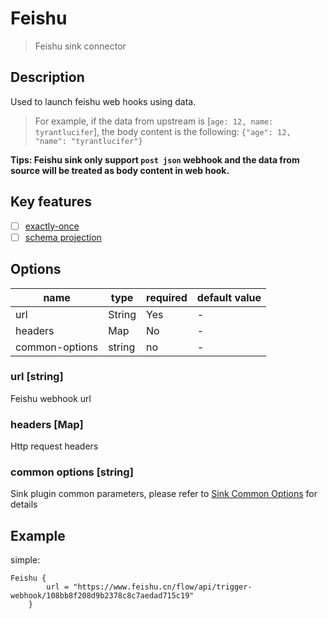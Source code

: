 # Feishu

> Feishu sink connector

## Description

Used to launch feishu web hooks using data. 

> For example, if the data from upstream is [`age: 12, name: tyrantlucifer`], the body content is the following: `{"age": 12, "name": "tyrantlucifer"}`

**Tips: Feishu sink only support `post json` webhook and the data from source will be treated as body content in web hook.**

## Key features

- [ ] [exactly-once](../../concept/connector-v2-features.md)
- [ ] [schema projection](../../concept/connector-v2-features.md)

##  Options

| name | type   | required | default value |
| --- |--------| --- | --- |
| url | String | Yes | - |
| headers | Map    | No | - |
| common-options| string| no | -  |

### url [string]

Feishu webhook url

### headers [Map]

Http request headers

### common options [string]

Sink plugin common parameters, please refer to [Sink Common Options](common-options.md) for details

## Example

simple:

```hocon
Feishu {
        url = "https://www.feishu.cn/flow/api/trigger-webhook/108bb8f208d9b2378c8c7aedad715c19"
    }
```

